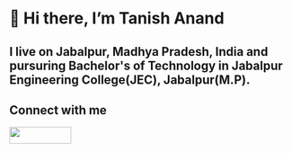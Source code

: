  #  👋 Hi there, I’m Tanish Anand
## I live on Jabalpur, Madhya Pradesh, India and pursuring Bachelor's of Technology in Jabalpur Engineering College(JEC), Jabalpur(M.P).

## Connect with me
<a href="https://www.linkedin.com/in/ta10x11" target="_blank"><img align="center" src="https://upload.wikimedia.org/wikipedia/commons/thumb/0/01/LinkedIn_Logo.svg/2560px-LinkedIn_Logo.svg.png" height="30px" width="110px"/></a>
